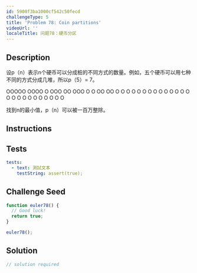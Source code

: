 ```yaml
---
id: 5900f3ba1000cf542c50fecd
challengeType: 5
title: 'Problem 78: Coin partitions'
videoUrl: ''
localeTitle: 问题78：硬币分区
---
```


## Description
<section id="description">设p（n）表示n个硬币可以分成桩的不同方式的数量。例如，五个硬币可以用七种不同的方式分成几堆，所以p（5）= 7。 <p> OOOOO OOOO O OOO OO OOO O O OO OO O O O O O O O O O O O O O O O O O O O O O O O O O </p><p>找到n的最小值，p（n）可以被一百万整除。 </p></section>

## Instructions
<section id="instructions">
</section>

## Tests
<section id='tests'>

```yml
tests:
  - text: 測試文本
    testString: assert(true);

```

</section>

## Challenge Seed
<section id='challengeSeed'>

<div id='js-seed'>

```js
function euler78() {
  // Good luck!
  return true;
}

euler78();

```

</div>



</section>

## Solution
<section id='solution'>

```js
// solution required
```
</section>
